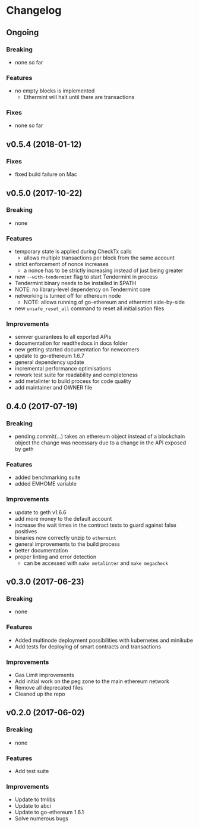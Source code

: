 # Changelog

## Ongoing
### Breaking
* none so far

### Features
* no empty blocks is implemented
  * Ethermint will halt until there are transactions

### Fixes
* none so far

## v0.5.4 (2018-01-12)
### Fixes
* fixed build failure on Mac

## v0.5.0 (2017-10-22)
### Breaking
* none

### Features
* temporary state is applied during CheckTx calls
  * allows multiple transactions per block from the same account
* strict enforcement of nonce increases
  * a nonce has to be strictly increasing instead of just being greater
 * new `--with-tendermint` flag to start Tendermint in process
  * Tendermint binary needs to be installed in $PATH
  * NOTE: no library-level dependency on Tendermint core
* networking is turned off for ethereum node
  * NOTE: allows running of go-ethereum and ethermint side-by-side
* new `unsafe_reset_all` command to reset all initialisation files

### Improvements
* semver guarantees to all exported APIs
* documentation for readthedocs in docs folder
* new getting started documentation for newcomers
* update to go-ethereum 1.6.7
* general dependency update
* incremental performance optimisations
* rework test suite for readability and completeness
* add metalinter to build process for code quality
* add maintainer and OWNER file


## 0.4.0 (2017-07-19)
### Breaking
* pending.commit(...) takes an ethereum object instead of a blockchain object
the change was necessary due to a change in the API exposed by geth

### Features
* added benchmarking suite
* added EMHOME variable

### Improvements
* update to geth v1.6.6
* add more money to the default account
* increase the wait times in the contract tests to guard against false positives
* binaries now correctly unzip to `ethermint`
* general improvements to the build process
* better documentation
* proper linting and error detection
  * can be accessed with `make metalinter` and `make megacheck`


## v0.3.0 (2017-06-23)
### Breaking
* none

### Features
* Added multinode deployment possibilities with kubernetes and minikube
* Add tests for deploying of smart contracts and transactions

### Improvements
* Gas Limit improvements
* Add initial work on the peg zone to the main ethereum network
* Remove all deprecated files
* Cleaned up the repo


## v0.2.0 (2017-06-02)
### Breaking
* none

### Features
* Add test suite

### Improvements
* Update to tmlibs
* Update to abci
* Update to go-ethereum 1.6.1
* Solve numerous bugs

